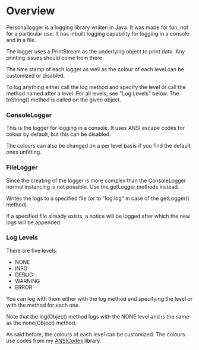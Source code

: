 # Overview

Personallogger is a logging library wriiten in Java. It was made for fun, not for a particular use. It has inbuilt logging capability for logging in a console and in a file.

The logger uses a PrintStream as the underlying object to print data. Any printing issues should come from there.

The time stamp of each logger as well as the colour of each level can be customized or disabled.

To log anything either call the log method and specify the level or call the method named after a level. For all levels, see "Log Levels" below. The toString() method is called on the given object.

### ConsoleLogger

This is the logger for logging in a console. It uses ANSI escape codes for colour by default, but this can be disabled.

The colours can also be changed on a per level basis if you find the default ones unfitting.

### FileLogger

Since the creating of the logger is more complex than the ConsoleLogger normal instancing is not possible. Use the getLogger methods instead.

Writes the logs to a specified file (or to "log.log" in case of the getLogger() method).

If a specified file already exists, a notice will be logged after which the new logs will be appended.

### Log Levels

There are five levels:
- NONE
- INFO
- DEBUG
- WARNING
- ERROR

You can log with them either with the log method and specifying the level or with the method for each one.

Note that the log(Object) method logs with the NONE level and is the same as the none(Object) method.

As said before, the colours of each level can be customized. The colours use codes from my [ANSICodes](https://github.com/UnknownUser95/java-ansi) library.